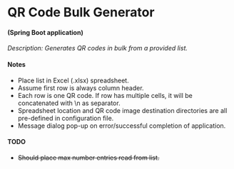 # QR Code Bulk Generator

#### (Spring Boot application)

*Description: Generates QR codes in bulk from a provided list.*

#### Notes
* Place list in Excel (.xlsx) spreadsheet. 
* Assume first row is always column header.
* Each row is one QR code. If row has multiple cells, it will be concatenated with \n as separator.
* Spreadsheet location and QR code image destination directories are all pre-defined in configuration file.
* Message dialog pop-up on error/successful completion of application.

#### TODO
* ~~Should place max number entries read from list.~~
